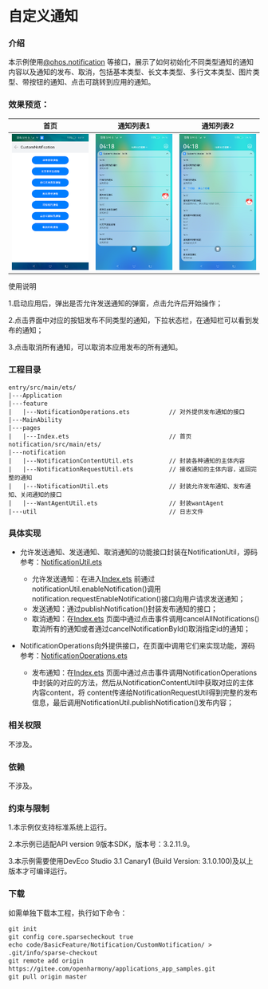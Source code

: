 # 自定义通知

### 介绍

本示例使用[@ohos.notification](https://gitee.com/openharmony/docs/blob/master/zh-cn/application-dev/reference/apis/js-apis-notification.md)
等接口，展示了如何初始化不同类型通知的通知内容以及通知的发布、取消，包括基本类型、长文本类型、多行文本类型、图片类型、带按钮的通知、点击可跳转到应用的通知。

### 效果预览：

|首页|通知列表1|通知列表2|
|--------------------------------|--------------------------------|--------------------------------|
|![home](screenshots/zh/home.png)|![notifications](screenshots/zh/notifications.png)|![notifications_expanded](screenshots/zh/notifications_expanded.png)

使用说明

1.启动应用后，弹出是否允许发送通知的弹窗，点击允许后开始操作；

2.点击界面中对应的按钮发布不同类型的通知，下拉状态栏，在通知栏可以看到发布的通知；

3.点击取消所有通知，可以取消本应用发布的所有通知。

### 工程目录
```
entry/src/main/ets/
|---Application
|---feature
|   |---NotificationOperations.ets           // 对外提供发布通知的接口
|---MainAbility
|---pages
|   |---Index.ets                            // 首页
notification/src/main/ets/
|---notification
|   |---NotificationContentUtil.ets          // 封装各种通知的主体内容
|   |---NotificationRequestUtil.ets          // 接收通知的主体内容，返回完整的通知
|   |---NotificationUtil.ets                 // 封装允许发布通知、发布通知、关闭通知的接口
|   |---WantAgentUtil.ets                    // 封装wantAgent
|---util                                     // 日志文件
```

### 具体实现

* 允许发送通知、发送通知、取消通知的功能接口封装在NotificationUtil，源码参考：[NotificationUtil.ets](https://gitee.com/openharmony/applications_app_samples/blob/master/code/BasicFeature/Notification/CustomNotification/notification/src/main/ets/notification/NotificationUtil.ets)
  * 允许发送通知：在进入[Index.ets](https://gitee.com/openharmony/applications_app_samples/blob/master/code/BasicFeature/Notification/CustomNotification/entry/src/main/ets/pages/Index.ets)
    前通过notificationUtil.enableNotification()调用notification.requestEnableNotification()接口向用户请求发送通知；
  * 发送通知：通过publishNotification()封装发布通知的接口；
  * 取消通知：在[Index.ets](https://gitee.com/openharmony/applications_app_samples/blob/master/code/BasicFeature/Notification/CustomNotification/entry/src/main/ets/pages/Index.ets)
    页面中通过点击事件调用cancelAllNotifications()取消所有的通知或者通过cancelNotificationById()取消指定id的通知；

* NotificationOperations向外提供接口，在页面中调用它们来实现功能，源码参考：[NotificationOperations.ets](https://gitee.com/openharmony/applications_app_samples/blob/master/code/BasicFeature/Notification/CustomNotification/entry/src/main/ets/feature/NotificationOperations.ets)
  * 发布通知：在[Index.ets](https://gitee.com/openharmony/applications_app_samples/blob/master/code/BasicFeature/Notification/CustomNotification/entry/src/main/ets/pages/Index.ets)
    页面中通过点击事件调用NotificationOperations中封装的对应的方法，然后从NotificationContentUtil中获取对应的主体内容content，将
    content传递给NotificationRequestUtil得到完整的发布信息，最后调用NotificationUtil.publishNotification()发布内容；

### 相关权限

不涉及。

### 依赖

不涉及。

###  约束与限制

1.本示例仅支持标准系统上运行。

2.本示例已适配API version 9版本SDK，版本号：3.2.11.9。

3.本示例需要使用DevEco Studio 3.1 Canary1 (Build Version: 3.1.0.100)及以上版本才可编译运行。

### 下载

如需单独下载本工程，执行如下命令：

```
git init
git config core.sparsecheckout true
echo code/BasicFeature/Notification/CustomNotification/ > .git/info/sparse-checkout
git remote add origin https://gitee.com/openharmony/applications_app_samples.git
git pull origin master
```